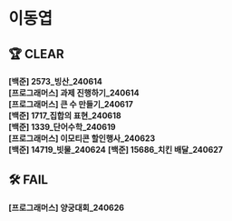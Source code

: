 # 이동엽

## 🏆 CLEAR
**[백준] 2573_빙산_240614**  
**[프로그래머스] 과제 진행하기_240614**  
**[프로그래머스] 큰 수 만들기_240617**  
**[백준] 1717_집합의 표현_240618**  
**[백준] 1339_단어수학_240619**  
**[프로그래머스] 이모티콘 할인행사_240623**  
**[백준] 14719_빗물_240624** 
**[백준] 15686_치킨 배달_240627**  

## 🛠 FAIL  
**[프로그래머스] 양궁대회_240626** 



